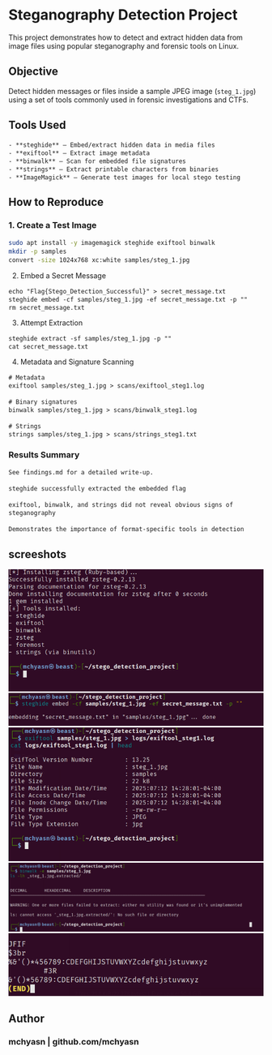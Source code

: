 # Steganography Detection Project

This project demonstrates how to detect and extract hidden data from image files using popular steganography and forensic tools on Linux.

## Objective

Detect hidden messages or files inside a sample JPEG image (`steg_1.jpg`) using a set of tools commonly used in forensic investigations and CTFs.


## Tools Used
```
- **steghide** – Embed/extract hidden data in media files
- **exiftool** – Extract image metadata
- **binwalk** – Scan for embedded file signatures
- **strings** – Extract printable characters from binaries
- **ImageMagick** – Generate test images for local stego testing
```

## How to Reproduce

### 1. Create a Test Image

```bash
sudo apt install -y imagemagick steghide exiftool binwalk
mkdir -p samples
convert -size 1024x768 xc:white samples/steg_1.jpg
```
2. Embed a Secret Message
```
echo "Flag{Stego_Detection_Successful}" > secret_message.txt
steghide embed -cf samples/steg_1.jpg -ef secret_message.txt -p ""
rm secret_message.txt
```
3. Attempt Extraction
```
steghide extract -sf samples/steg_1.jpg -p ""
cat secret_message.txt
```
4. Metadata and Signature Scanning
```
# Metadata
exiftool samples/steg_1.jpg > scans/exiftool_steg1.log

# Binary signatures
binwalk samples/steg_1.jpg > scans/binwalk_steg1.log

# Strings
strings samples/steg_1.jpg > scans/strings_steg1.txt
```
### Results Summary
```
See findings.md for a detailed write-up.

steghide successfully extracted the embedded flag

exiftool, binwalk, and strings did not reveal obvious signs of steganography

Demonstrates the importance of format-specific tools in detection
```

## screeshots
![Steganography Detection Tool](https://raw.githubusercontent.com/mchyasn/cyber-Projs-beginner-to-advanced/main/x_AdvancedProjects/stego_detection_project/screenshots/0.png)
![Steganography Detection Tool](https://raw.githubusercontent.com/mchyasn/cyber-Projs-beginner-to-advanced/main/x_AdvancedProjects/stego_detection_project/screenshots/1.png)
![Steganography Detection Tool](https://raw.githubusercontent.com/mchyasn/cyber-Projs-beginner-to-advanced/main/x_AdvancedProjects/stego_detection_project/screenshots/2.png)
![Steganography Detection Tool](https://raw.githubusercontent.com/mchyasn/cyber-Projs-beginner-to-advanced/main/x_AdvancedProjects/stego_detection_project/screenshots/3.png)
![Steganography Detection Tool](https://raw.githubusercontent.com/mchyasn/cyber-Projs-beginner-to-advanced/main/x_AdvancedProjects/stego_detection_project/screenshots/4.png)

## Author
### mchyasn | github.com/mchyasn
